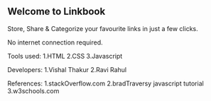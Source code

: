 Welcome to Linkbook
----------------------

Store, Share & Categorize 
your favourite links
in just a few clicks.

No internet connection 
required.

Tools used:
1.HTML
2.CSS
3.Javascript

Developers:
1.Vishal Thakur
2.Ravi Rahul

References:
1.stackOverflow.com
2.bradTraversy javascript
   tutorial
3.w3schools.com
